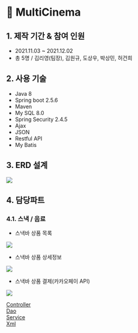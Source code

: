# 📌 MultiCinema

## 1. 제작 기간 & 참여 인원
* 2021.11.03 ~ 2021.12.02
* 총 5명 / 김리영(팀장), 김원규, 도상우, 박상민, 허건희

## 2. 사용 기술
* Java 8
* Spring boot 2.5.6
* Maven
* My SQL 8.0
* Spring Security 2.4.5
* Ajax
* JSON
* Restful API
* My Batis

## 3. ERD 설계
<img src="https://user-images.githubusercontent.com/87796075/156913078-953a4547-d2c1-4086-9c51-4d601a3907e8.png">

## 4. 담당파트
### 4.1. 스낵 / 음료
* 스낵바 상품 목록
<img src="https://user-images.githubusercontent.com/87796075/156914463-44d3426d-0891-437e-8b72-00b5204b8ee6.png">  

* 스낵바 상품 상세정보  
<img src="https://user-images.githubusercontent.com/87796075/156914613-56ba5421-24f5-4031-bc8e-996eaa3b6d8e.png">

* 스낵바 상품 결제(카카오페이 API)   
<img src="https://user-images.githubusercontent.com/87796075/156914762-7decad56-7733-4961-9590-ccd80c816f08.png">

<a href="https://bit.ly/3HJBlsn" target="_blank">Controller</a>    
<a href="https://bit.ly/3KlZK92" target="_blank">Dao</a>    
<a href="https://bit.ly/3tv9kjm" target="_blank">Service</a>    
<a href="https://bit.ly/3pEM8Oc" target="_blank">Xml</a>    
